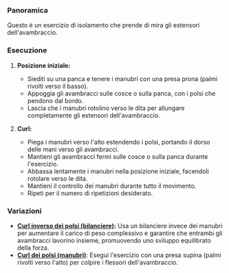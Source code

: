 ### Panoramica
Questo è un esercizio di isolamento che prende di mira gli estensori dell'avambraccio.

### Esecuzione
1. **Posizione iniziale:**
   - Siediti su una panca e tenere i manubri con una presa prona (palmi rivolti verso il basso).
   - Appoggia gli avambracci sulle cosce o sulla panca, con i polsi che pendono dal bordo.
   - Lascia che i manubri rotolino verso le dita per allungare completamente gli estensori dell'avambraccio.

2. **Curl:**
   - Piega i manubri verso l'alto estendendo i polsi, portando il dorso delle mani verso gli avambracci.
   - Mantieni gli avambracci fermi sulle cosce o sulla panca durante l'esercizio.
   - Abbassa lentamente i manubri nella posizione iniziale, facendoli rotolare verso le dita.
   - Mantieni il controllo dei manubri durante tutto il movimento.
   - Ripeti per il numero di ripetizioni desiderato.

### Variazioni
- **[Curl inverso dei polsi (bilanciere)](exercise://library/library.forearms.exercises.reverseWristCurlsBarbell):** Usa un bilanciere invece dei manubri per aumentare il carico di peso complessivo e garantire che entrambi gli avambracci lavorino insieme, promuovendo uno sviluppo equilibrato della forza.
- **[Curl dei polsi (manubri)](exercise://library/library.forearms.exercises.wristCurlsBarbell)**: Esegui l'esercizio con una presa supina (palmi rivolti verso l'alto) per colpire i flessori dell'avambraccio.